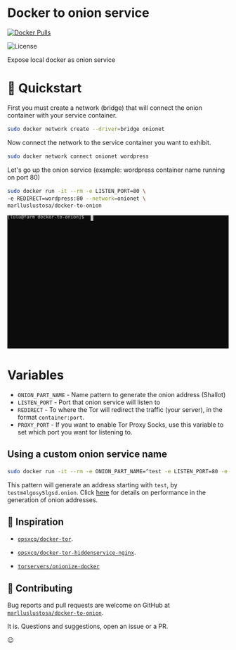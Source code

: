 # Docker to onion service

[![Docker
Pulls](https://img.shields.io/docker/pulls/marlluslustosa/docker-to-onion.svg?style=plastic)](https://hub.docker.com/r/marlluslustosa/docker-to-onion)

![License](https://img.shields.io/badge/License-GPL-blue.svg?style=plastic)

Expose local docker as onion service

# 🚀 Quickstart

First you must create a network (bridge) that will connect the onion container with your service container.

```bash
sudo docker network create --driver=bridge onionet
```

Now connect the network to the service container you want to exhibit.

```bash
sudo docker network connect onionet wordpress
```

Let's go up the onion service (example: wordpress container name running on port 80)

```bash
sudo docker run -it --rm -e LISTEN_PORT=80 \
-e REDIRECT=wordpress:80 --network=onionet \
marlluslustosa/docker-to-onion
```

![Example](./animation-quickstart.svg)

# Variables

- `ONION_PART_NAME` - Name pattern to generate the onion address (Shallot)
- `LISTEN_PORT` - Port that onion service will listen to
- `REDIRECT` - To where the Tor will redirect the traffic (your server), in the
  format `container:port`.
- `PROXY_PORT` - If you want to enable Tor Proxy Socks, use this variable to set which port you want tor listening to.

## Using a custom onion service name

```bash
sudo docker run -it --rm -e ONION_PART_NAME=^test -e LISTEN_PORT=80 -e REDIRECT=wordpress:80 --network=onionet marlluslustosa/docker-to-onion
```

This pattern will generate an address starting with `test`, by `testm4lgosy5lgsd.onion`. Click [here](https://github.com/marlluslustosa/docker-to-onion/blob/master/shallot/README.asciidoc) for details on performance in the generation of onion addresses.

## :nail_care: Inspiration

- [`opsxcq/docker-tor`](https://github.com/opsxcq/docker-tor).

- [`opsxcq/docker-tor-hiddenservice-nginx`](https://github.com/opsxcq/docker-tor-hiddenservice-nginx).

- [`torservers/onionize-docker`](https://github.com/torservers/onionize-docker)

## 🚧 Contributing

Bug reports and pull requests are welcome on GitHub at [`marlluslustosa/docker-to-onion`](https://github.com/marlluslustosa/docker-to-onion).

It is. Questions and suggestions, open an issue or a PR.

:wink:
